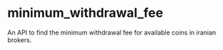 # minimum_withdrawal_fee
An API to find the minimum withdrawal fee for available coins in iranian brokers.
